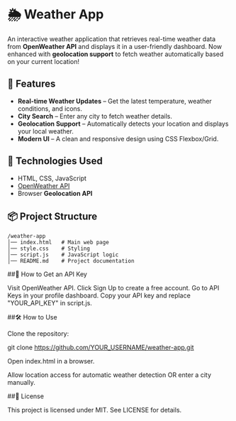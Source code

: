 # 🌦️ Weather App

An interactive weather application that retrieves real-time weather data from **OpenWeather API** and displays it in a user-friendly dashboard. Now enhanced with **geolocation support** to fetch weather automatically based on your current location!

## 🚀 Features

- **Real-time Weather Updates** – Get the latest temperature, weather conditions, and icons.
- **City Search** – Enter any city to fetch weather details.
- **Geolocation Support** – Automatically detects your location and displays your local weather.
- **Modern UI** – A clean and responsive design using CSS Flexbox/Grid.

## 🔧 Technologies Used

- HTML, CSS, JavaScript
- [OpenWeather API](https://openweathermap.org/)
- Browser **Geolocation API**

## 📦 Project Structure

```plaintext
/weather-app
│── index.html   # Main web page
│── style.css    # Styling
│── script.js    # JavaScript logic
│── README.md    # Project documentation
```

##🔑 How to Get an API Key

Visit OpenWeather API.
Click Sign Up to create a free account.
Go to API Keys in your profile dashboard.
Copy your API key and replace "YOUR_API_KEY" in script.js.

##🛠️ How to Use

Clone the repository:

git clone https://github.com/YOUR_USERNAME/weather-app.git

Open index.html in a browser.

Allow location access for automatic weather detection OR enter a city manually.

##📜 License

This project is licensed under MIT. See LICENSE for details.
